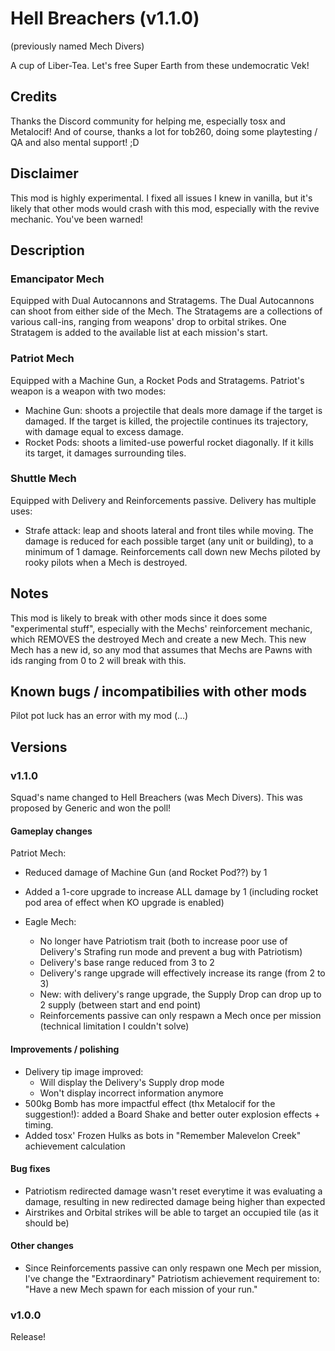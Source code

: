 # Hell Breachers (v1.1.0)
(previously named Mech Divers)

A cup of Liber-Tea.
Let's free Super Earth from these undemocratic Vek!

## Credits
Thanks the Discord community for helping me, especially tosx and Metalocif!
And of course, thanks a lot for tob260, doing some playtesting / QA and also mental support! ;D

## Disclaimer
This mod is highly experimental. I fixed all issues I knew in vanilla, but it's likely that other mods would crash with this mod, especially with the revive mechanic.
You've been warned!

## Description

### Emancipator Mech
Equipped with Dual Autocannons and Stratagems.
The Dual Autocannons can shoot from either side of the Mech.
The Stratagems are a collections of various call-ins, ranging from weapons' drop to orbital strikes.
One Stratagem is added to the available list at each mission's start.

### Patriot Mech
Equipped with a Machine Gun, a Rocket Pods and Stratagems.
Patriot's weapon is a weapon with two modes:
- Machine Gun: shoots a projectile that deals more damage if the target is damaged. If the target is killed, the projectile continues its trajectory, with damage equal to excess damage.
- Rocket Pods: shoots a limited-use powerful rocket diagonally. If it kills its target, it damages surrounding tiles.

### Shuttle Mech
Equipped with Delivery and Reinforcements passive.
Delivery has multiple uses:
- Strafe attack: leap and shoots lateral and front tiles while moving. The damage is reduced for each possible target (any unit or building), to a minimum of 1 damage.
Reinforcements call down new Mechs piloted by rooky pilots when a Mech is destroyed.

## Notes
This mod is likely to break with other mods since it does some "experimental stuff", especially with the Mechs' reinforcement mechanic, which REMOVES the destroyed Mech and create a new Mech.
This new Mech has a new id, so any mod that assumes that Mechs are Pawns with ids ranging from 0 to 2 will break with this.

## Known bugs / incompatibilies with other mods
Pilot pot luck has an error with my mod (...)


## Versions

### v1.1.0
Squad's name changed to Hell Breachers (was Mech Divers). This was proposed by Generic and won the poll!

#### Gameplay changes

Patriot Mech:
- Reduced damage of Machine Gun (and Rocket Pod??) by 1
- Added a 1-core upgrade to increase ALL damage by 1 (including rocket pod area of effect when KO upgrade is enabled)

- Eagle Mech:
	- No longer have Patriotism trait (both to increase poor use of Delivery's Strafing run mode and prevent a bug with Patriotism)
	- Delivery's base range reduced from 3 to 2
	- Delivery's range upgrade will effectively increase its range (from 2 to 3)
	- New: with delivery's range upgrade, the Supply Drop can drop up to 2 supply (between start and end point)
	- Reinforcements passive can only respawn a Mech once per mission (technical limitation I couldn't solve)

#### Improvements / polishing
- Delivery tip image improved:
	- Will display the Delivery's Supply drop mode
	- Won't display incorrect information anymore
- 500kg Bomb has more impactful effect (thx Metalocif for the suggestion!): added a Board Shake and better outer explosion effects + timing.
- Added tosx' Frozen Hulks as bots in "Remember Malevelon Creek" achievement calculation

#### Bug fixes
- Patriotism redirected damage wasn't reset everytime it was evaluating a damage, resulting in new redirected damage being higher than expected
- Airstrikes and Orbital strikes will be able to target an occupied tile (as it should be)

#### Other changes
- Since Reinforcements passive can only respawn one Mech per mission, I've change the "Extraordinary" Patriotism achievement requirement to: "Have a new Mech spawn for each mission of your run."

### v1.0.0
Release!